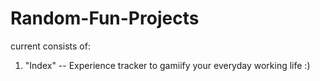 # Random-Fun-Projects

current consists of:
1. "Index" -- Experience tracker to gamiify your everyday working life :)
